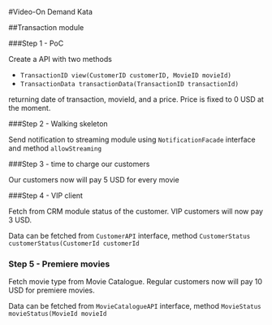 #Video-On Demand Kata

##Transaction module

###Step 1 - PoC

Create a API with two methods 
- `TransactionID view(CustomerID customerID, MovieID movieId)`
- `TransactionData transactionData(TransactionID transactionId)`

returning date of transaction, movieId, and a price. Price is fixed to 0 USD at the moment.

###Step 2 - Walking skeleton

Send notification to streaming module using `NotificationFacade` interface and method `allowStreaming`

###Step 3 - time to charge our customers

Our customers now will pay 5 USD for every movie 

###Step 4 - VIP client

Fetch from CRM module status of the customer. VIP customers will now pay 3 USD.

Data can be fetched from `CustomerAPI` interface, 
method `CustomerStatus customerStatus(CustomerId customerId`

### Step 5 - Premiere movies

Fetch movie type from Movie Catalogue. Regular customers now will pay 10 USD for premiere movies.


Data can be fetched from `MovieCatalogueAPI` interface, 
method `MovieStatus movieStatus(MovieId movieId`